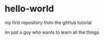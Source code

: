 # hello-world
my first repository from the gitHub tutorial

Im just a guy who wants to learn all the things
